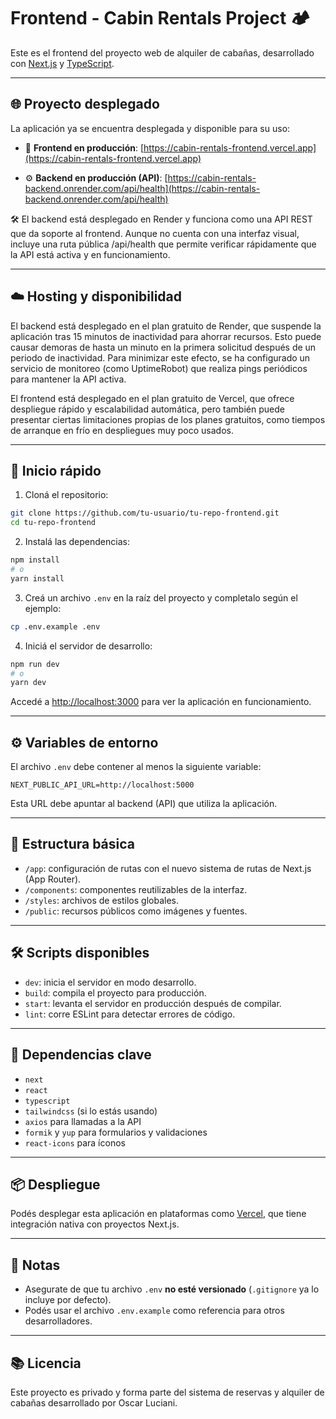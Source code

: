 # Frontend - Cabin Rentals Project 🏕️

Este es el frontend del proyecto web de alquiler de cabañas, desarrollado con [Next.js](https://nextjs.org/) y [TypeScript](https://www.typescriptlang.org/).

---

## 🌐 Proyecto desplegado

La aplicación ya se encuentra desplegada y disponible para su uso:

- 🔗 **Frontend en producción**: [https://cabin-rentals-frontend.vercel.app](https://cabin-rentals-frontend.vercel.app)

- ⚙️ **Backend en producción (API)**: [https://cabin-rentals-backend.onrender.com/api/health](https://cabin-rentals-backend.onrender.com/api/health)

🛠️ El backend está desplegado en Render y funciona como una API REST que da soporte al frontend.
Aunque no cuenta con una interfaz visual, incluye una ruta pública /api/health que permite verificar rápidamente que la API está activa y en funcionamiento.

---

## ☁️ Hosting y disponibilidad

El backend está desplegado en el plan gratuito de Render, que suspende la aplicación tras 15 minutos de inactividad para ahorrar recursos. Esto puede causar demoras de hasta un minuto en la primera solicitud después de un periodo de inactividad. Para minimizar este efecto, se ha configurado un servicio de monitoreo (como UptimeRobot) que realiza pings periódicos para mantener la API activa.

El frontend está desplegado en el plan gratuito de Vercel, que ofrece despliegue rápido y escalabilidad automática, pero también puede presentar ciertas limitaciones propias de los planes gratuitos, como tiempos de arranque en frío en despliegues muy poco usados.

---

## 🚀 Inicio rápido

1. Cloná el repositorio:

```bash
git clone https://github.com/tu-usuario/tu-repo-frontend.git
cd tu-repo-frontend
```

2. Instalá las dependencias:

```bash
npm install
# o
yarn install
```

3. Creá un archivo `.env` en la raíz del proyecto y completalo según el ejemplo:

```bash
cp .env.example .env
```

4. Iniciá el servidor de desarrollo:

```bash
npm run dev
# o
yarn dev
```

Accedé a [http://localhost:3000](http://localhost:3000) para ver la aplicación en funcionamiento.

---

## ⚙️ Variables de entorno

El archivo `.env` debe contener al menos la siguiente variable:

```env
NEXT_PUBLIC_API_URL=http://localhost:5000
```

Esta URL debe apuntar al backend (API) que utiliza la aplicación.

---

## 📁 Estructura básica

- `/app`: configuración de rutas con el nuevo sistema de rutas de Next.js (App Router).
- `/components`: componentes reutilizables de la interfaz.
- `/styles`: archivos de estilos globales.
- `/public`: recursos públicos como imágenes y fuentes.

---

## 🛠️ Scripts disponibles

- `dev`: inicia el servidor en modo desarrollo.
- `build`: compila el proyecto para producción.
- `start`: levanta el servidor en producción después de compilar.
- `lint`: corre ESLint para detectar errores de código.

---

## 🧪 Dependencias clave

- `next`
- `react`
- `typescript`
- `tailwindcss` (si lo estás usando)
- `axios` para llamadas a la API
- `formik` y `yup` para formularios y validaciones
- `react-icons` para íconos

---

## 📦 Despliegue

Podés desplegar esta aplicación en plataformas como [Vercel](https://vercel.com/), que tiene integración nativa con proyectos Next.js.

---

## 📝 Notas

- Asegurate de que tu archivo `.env` **no esté versionado** (`.gitignore` ya lo incluye por defecto).
- Podés usar el archivo `.env.example` como referencia para otros desarrolladores.

---

## 📚 Licencia

Este proyecto es privado y forma parte del sistema de reservas y alquiler de cabañas desarrollado por Oscar Luciani.

